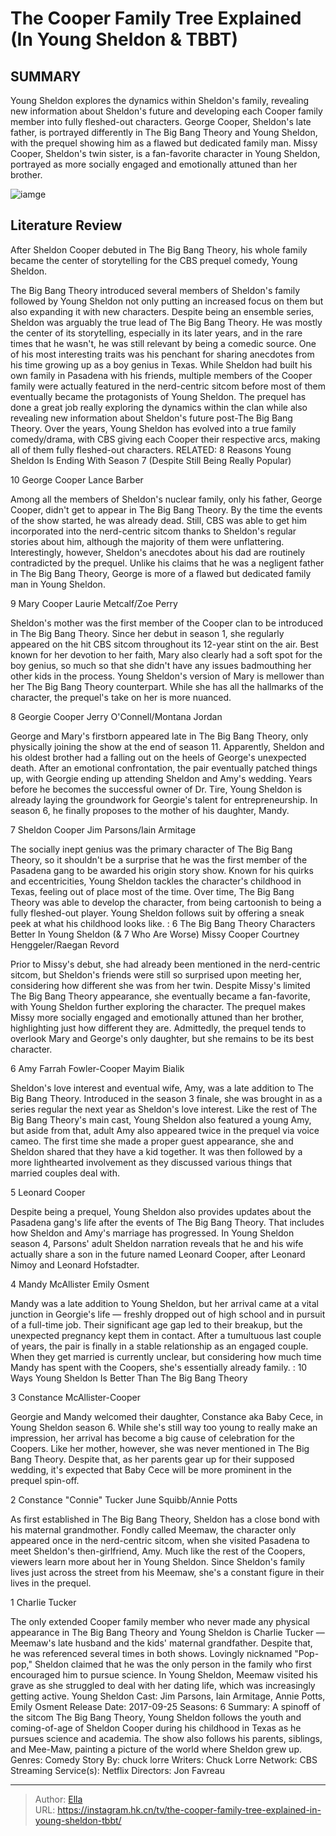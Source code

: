 # The Cooper Family Tree Explained (In Young Sheldon &amp; TBBT)


## SUMMARY 


 Young Sheldon explores the dynamics within Sheldon&#39;s family, revealing new information about Sheldon&#39;s future and developing each Cooper family member into fully fleshed-out characters. 
 George Cooper, Sheldon&#39;s late father, is portrayed differently in The Big Bang Theory and Young Sheldon, with the prequel showing him as a flawed but dedicated family man. 
 Missy Cooper, Sheldon&#39;s twin sister, is a fan-favorite character in Young Sheldon, portrayed as more socially engaged and emotionally attuned than her brother. 

![iamge](https://static1.srcdn.com/wordpress/wp-content/uploads/2021/05/Young-sheldon-forshadows-Amy-debut-in-big-bang-theory-.jpg)

## Literature Review
After Sheldon Cooper debuted in The Big Bang Theory, his whole family became the center of storytelling for the CBS prequel comedy, Young Sheldon. 




The Big Bang Theory introduced several members of Sheldon&#39;s family followed by Young Sheldon not only putting an increased focus on them but also expanding it with new characters. Despite being an ensemble series, Sheldon was arguably the true lead of The Big Bang Theory. He was mostly the center of its storytelling, especially in its later years, and in the rare times that he wasn&#39;t, he was still relevant by being a comedic source. One of his most interesting traits was his penchant for sharing anecdotes from his time growing up as a boy genius in Texas.
While Sheldon had built his own family in Pasadena with his friends, multiple members of the Cooper family were actually featured in the nerd-centric sitcom before most of them eventually became the protagonists of Young Sheldon. The prequel has done a great job really exploring the dynamics within the clan while also revealing new information about Sheldon&#39;s future post-The Big Bang Theory. Over the years, Young Sheldon has evolved into a true family comedy/drama, with CBS giving each Cooper their respective arcs, making all of them fully fleshed-out characters.
   RELATED: 8 Reasons Young Sheldon Is Ending With Season 7 (Despite Still Being Really Popular) 









 








 10  George Cooper 
Lance Barber
        

Among all the members of Sheldon&#39;s nuclear family, only his father, George Cooper, didn&#39;t get to appear in The Big Bang Theory. By the time the events of the show started, he was already dead. Still, CBS was able to get him incorporated into the nerd-centric sitcom thanks to Sheldon&#39;s regular stories about him, although the majority of them were unflattering. Interestingly, however, Sheldon&#39;s anecdotes about his dad are routinely contradicted by the prequel. Unlike his claims that he was a negligent father in The Big Bang Theory, George is more of a flawed but dedicated family man in Young Sheldon.





 9  Mary Cooper 
Laurie Metcalf/Zoe Perry
        

        

        

        

        


Sheldon&#39;s mother was the first member of the Cooper clan to be introduced in The Big Bang Theory. Since her debut in season 1, she regularly appeared on the hit CBS sitcom throughout its 12-year stint on the air. Best known for her devotion to her faith, Mary also clearly had a soft spot for the boy genius, so much so that she didn&#39;t have any issues badmouthing her other kids in the process. Young Sheldon&#39;s version of Mary is mellower than her The Big Bang Theory counterpart. While she has all the hallmarks of the character, the prequel&#39;s take on her is more nuanced.





 8  Georgie Cooper 
Jerry O&#39;Connell/Montana Jordan
        

George and Mary&#39;s firstborn appeared late in The Big Bang Theory, only physically joining the show at the end of season 11. Apparently, Sheldon and his oldest brother had a falling out on the heels of George&#39;s unexpected death. After an emotional confrontation, the pair eventually patched things up, with Georgie ending up attending Sheldon and Amy&#39;s wedding. Years before he becomes the successful owner of Dr. Tire, Young Sheldon is already laying the groundwork for Georgie&#39;s talent for entrepreneurship. In season 6, he finally proposes to the mother of his daughter, Mandy.





 7  Sheldon Cooper 
Jim Parsons/Iain Armitage
        

        

        

        

        

The socially inept genius was the primary character of The Big Bang Theory, so it shouldn&#39;t be a surprise that he was the first member of the Pasadena gang to be awarded his origin story show. Known for his quirks and eccentricities, Young Sheldon tackles the character&#39;s childhood in Texas, feeling out of place most of the time. Over time, The Big Bang Theory was able to develop the character, from being cartoonish to being a fully fleshed-out player. Young Sheldon follows suit by offering a sneak peek at what his childhood looks like.
 : 6 The Big Bang Theory Characters Better In Young Sheldon (&amp; 7 Who Are Worse)
Missy Cooper
Courtney Henggeler/Raegan Revord
        

        

        

        

        

Prior to Missy&#39;s debut, she had already been mentioned in the nerd-centric sitcom, but Sheldon&#39;s friends were still so surprised upon meeting her, considering how different she was from her twin. Despite Missy&#39;s limited The Big Bang Theory appearance, she eventually became a fan-favorite, with Young Sheldon further exploring the character. The prequel makes Missy more socially engaged and emotionally attuned than her brother, highlighting just how different they are. Admittedly, the prequel tends to overlook Mary and George&#39;s only daughter, but she remains to be its best character.





 6  Amy Farrah Fowler-Cooper 
Mayim Bialik
        

Sheldon&#39;s love interest and eventual wife, Amy, was a late addition to The Big Bang Theory. Introduced in the season 3 finale, she was brought in as a series regular the next year as Sheldon&#39;s love interest. Like the rest of The Big Bang Theory&#39;s main cast, Young Sheldon also featured a young Amy, but aside from that, adult Amy also appeared twice in the prequel via voice cameo. The first time she made a proper guest appearance, she and Sheldon shared that they have a kid together. It was then followed by a more lighthearted involvement as they discussed various things that married couples deal with.





 5  Leonard Cooper 
        

Despite being a prequel, Young Sheldon also provides updates about the Pasadena gang&#39;s life after the events of The Big Bang Theory. That includes how Sheldon and Amy&#39;s marriage has progressed. In Young Sheldon season 4, Parsons&#39; adult Sheldon narration reveals that he and his wife actually share a son in the future named Leonard Cooper, after Leonard Nimoy and Leonard Hofstadter.





 4  Mandy McAllister 
Emily Osment
        

Mandy was a late addition to Young Sheldon, but her arrival came at a vital junction in Georgie&#39;s life — freshly dropped out of high school and in pursuit of a full-time job. Their significant age gap led to their breakup, but the unexpected pregnancy kept them in contact. After a tumultuous last couple of years, the pair is finally in a stable relationship as an engaged couple. When they get married is currently unclear, but considering how much time Mandy has spent with the Coopers, she&#39;s essentially already family.
 : 10 Ways Young Sheldon Is Better Than The Big Bang Theory





 3  Constance McAllister-Cooper 
        

Georgie and Mandy welcomed their daughter, Constance aka Baby Cece, in Young Sheldon season 6. While she&#39;s still way too young to really make an impression, her arrival has become a big cause of celebration for the Coopers. Like her mother, however, she was never mentioned in The Big Bang Theory. Despite that, as her parents gear up for their supposed wedding, it&#39;s expected that Baby Cece will be more prominent in the prequel spin-off.





 2  Constance &#34;Connie&#34; Tucker 
June Squibb/Annie Potts
        

As first established in The Big Bang Theory, Sheldon has a close bond with his maternal grandmother. Fondly called Meemaw, the character only appeared once in the nerd-centric sitcom, when she visited Pasadena to meet Sheldon&#39;s then-girlfriend, Amy. Much like the rest of the Coopers, viewers learn more about her in Young Sheldon. Since Sheldon&#39;s family lives just across the street from his Meemaw, she&#39;s a constant figure in their lives in the prequel.





 1  Charlie Tucker 
        

The only extended Cooper family member who never made any physical appearance in The Big Bang Theory and Young Sheldon is Charlie Tucker — Meemaw&#39;s late husband and the kids&#39; maternal grandfather. Despite that, he was referenced several times in both shows. Lovingly nicknamed &#34;Pop-pop,&#34; Sheldon claimed that he was the only person in the family who first encouraged him to pursue science. In Young Sheldon, Meemaw visited his grave as she struggled to deal with her dating life, which was increasingly getting active.
               Young Sheldon   Cast:   Jim Parsons, Iain Armitage, Annie Potts, Emily Osment    Release Date:   2017-09-25    Seasons:   6    Summary:   A spinoff of the sitcom The Big Bang Theory, Young Sheldon follows the youth and coming-of-age of Sheldon Cooper during his childhood in Texas as he pursues science and academia. The show also follows his parents, siblings, and Mee-Maw, painting a picture of the world where Sheldon grew up.    Genres:   Comedy    Story By:   chuck lorre    Writers:   Chuck Lorre    Network:   CBS    Streaming Service(s):   Netflix    Directors:   Jon Favreau      

---

> Author: [Ella](https://instagram.hk.cn/)  
> URL: https://instagram.hk.cn/tv/the-cooper-family-tree-explained-in-young-sheldon-tbbt/  

